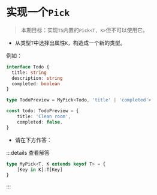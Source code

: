<script setup>
const pick = `


/* _____________ 你的代码 _____________ */

// 从类型 T 中选择出属性 K，构造成一个新的类型。

type MyPick<T, K> = any


/* _____________ 测试用例 _____________ */
import type { Equal, Expect } from '@type-challenges/utils'

type cases = [
  Expect<Equal<Expected1, MyPick<Todo, 'title'>>>,
  Expect<Equal<Expected2, MyPick<Todo, 'title' | 'completed'>>>,
  // @ts-expect-error
  MyPick<Todo, 'title' | 'completed' | 'invalid'>,
]

interface Todo {
  title: string
  description: string
  completed: boolean
}

interface Expected1 {
  title: string
}

interface Expected2 {
  title: string
  completed: boolean
}


`

</script>

# 实现一个`Pick`


> 本期目标：实现`TS`内置的`Pick<T, K>`但不可以使用它。


* 从类型`T`中选择出属性`K`，构造成一个新的类型。


例如：

```ts
interface Todo {
  title: string
  description: string
  completed: boolean
}

type TodoPreview = MyPick<Todo, 'title' | 'completed'>

const todo: TodoPreview = {
    title: 'Clean room',
    completed: false,
}
```


* 请在下方作答：

<MonacoEditor :value="pick" dir="simple" :filename="'pick'"/>


:::details 查看解答

```ts
type MyPick<T, K extends keyof T> = {
    [Key in K]:T[Key]
}
```
:::
